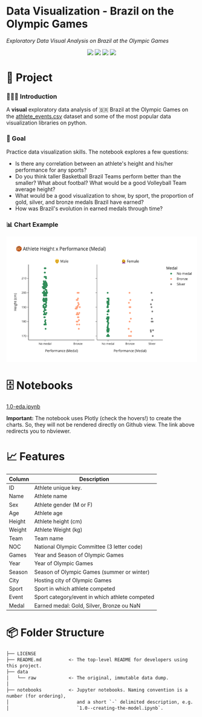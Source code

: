# Data Visualization - Brazil on the Olympic Games

*Exploratory Data Visual Analysis on Brazil at the Olympic Games*

<div align="center">
<img src="https://img.shields.io/badge/python-3670A0?style=for-the-badge&logo=python&logoColor=ffdd54">
<img src="https://img.shields.io/badge/pandas-%23150458.svg?style=for-the-badge&logo=pandas&logoColor=white">
<img src="https://img.shields.io/badge/matplotlib-%23ffffff.svg?style=for-the-badge&logo=plotly&logoColor=black">
<img src="https://img.shields.io/badge/plotly-%23004DFF.svg?style=for-the-badge&logo=plotly&logoColor=white">
</div>

# 📖 Project

### 👨🏻‍🏫 Introduction

A **visual** exploratory data analysis of 🇧🇷 Brazil at the Olympic Games on the [athlete_events.csv](#-features) dataset and some of the most popular data visualization libraries on python.

### 🎯 Goal

Practice data visualization skills. The notebook explores a few questions:

- Is there any correlation between an athlete's height and his/her performance for any sports?
- Do you think taller Basketball Brazil Teams perform better than the smaller? What about footbal? What would be a good Volleyball Team average height?
- What would be a good visualization to show, by sport, the proportion of gold, silver, and bronze medals Brazil have earned?
- How was Brazil's evolution in earned medals through time?

### 📊 Chart Example

![Chart Example](references/chart-example.png)

 # 🗄 Notebooks

[1.0-eda.ipynb](https://nbviewer.org/github/ewerthonk/dataviz-olympics/blob/main/dataviz-olympics.ipynb)

**Important:** The notebook uses Plotly (check the hovers!) to create the charts. So, they will not be rendered directly on Github view. The link above redirects you to nbviewer.

# 📈 Features

| Column | Description                                     |
|--------|-------------------------------------------------|
| ID     | Athlete unique key.                             |
| Name   | Athlete name                                    |
| Sex    | Athlete gender (M or F)                         |
| Age    | Athlete age                                     |  
| Height | Athlete height (cm)                             |
| Weight | Athlete Weight (kg)                             |
| Team   | Team name                                       |
| NOC    | National Olympic Committee (3 letter code)      |
| Games  | Year and Season of Olympic Games                |
| Year   | Year of Olympic Games                           |
| Season | Season of Olympic Games (summer or winter)      |
| City   | Hosting city of Olympic Games                   |
| Sport  | Sport in which athlete competed                 |
| Event  | Sport category/event in which athlete competed  |
| Medal  | Earned medal: Gold, Silver, Bronze ou NaN       |

# 📦 Folder Structure

    ├── LICENSE
    ├── README.md          <- The top-level README for developers using this project.
    ├── data
    │   └── raw            <- The original, immutable data dump.
    │
    ├── notebooks          <- Jupyter notebooks. Naming convention is a number (for ordering),
    │                         and a short `-` delimited description, e.g.
    │                         `1.0--creating-the-model.ipynb`.
